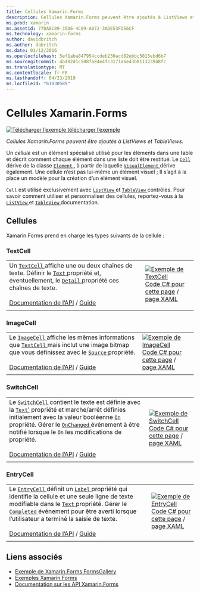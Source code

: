 ```yaml
---
title: Cellules Xamarin.Forms
description: Cellules Xamarin.Forms peuvent être ajoutés à ListViews et TableViews. Cet article répertorie les cellules incluses dans Xamarin.Forms.
ms.prod: xamarin
ms.assetid: 77DA0C89-35D6-4C09-A072-3ADE53FD56CF
ms.technology: xamarin-forms
author: davidbritch
ms.author: dabritch
ms.date: 01/12/2016
ms.openlocfilehash: 5ef1aba847954ccdeb230acd82ebbc5015ebd6b7
ms.sourcegitcommit: 4b402d1c508fa84e4fc3171a6e43b811323948fc
ms.translationtype: MT
ms.contentlocale: fr-FR
ms.lasthandoff: 04/23/2019
ms.locfileid: "61030589"
---
```

# <a name="xamarinforms-cells"></a>Cellules Xamarin.Forms

[![Télécharger l’exemple](~/media/shared/download.png) télécharger l’exemple](https://developer.xamarin.com/samples/xamarin-forms/FormsGallery/)

_Cellules Xamarin.Forms peuvent être ajoutés à ListViews et TableViews._

Un *cellule* est un élément spécialisé utilisé pour les éléments dans une table et décrit comment chaque élément dans une liste doit être restitué. Le [ `Cell` ](xref:Xamarin.Forms.Cell) dérive de la classe [ `Element` ](xref:Xamarin.Forms.Element), à partir de laquelle [ `VisualElement` ](xref:Xamarin.Forms.Element) dérive également. Une cellule n’est pas lui-même un élément visuel ; Il s’agit à la place un modèle pour la création d’un élément visuel.

`Cell` est utilisé exclusivement avec [ `ListView` ](views.md#listView) et [ `TableView` ](views.md#tableView) contrôles. Pour savoir comment utiliser et personnaliser des cellules, reportez-vous à la [ `ListView` ](~/xamarin-forms/user-interface/listview/index.md) et [ `TableView` ](~/xamarin-forms/user-interface/tableview.md) documentation.

## <a name="cells"></a>Cellules

Xamarin.Forms prend en charge les types suivants de la cellule :

<a name="textCell" />

### <a name="textcell"></a>TextCell

|     |     |
| --- | --- |
| Un [ `TextCell` ](xref:Xamarin.Forms.TextCell) affiche une ou deux chaînes de texte. Définir le [ `Text` ](xref:Xamarin.Forms.TextCell.Text) propriété et, éventuellement, le [ `Detail` ](xref:Xamarin.Forms.TextCell.Detail) propriété ces chaînes de texte.<br /><br />[Documentation de l’API](xref:Xamarin.Forms.TextCell) / [Guide](~/xamarin-forms/user-interface/listview/customizing-cell-appearance.md#TextCell) | [![Exemple de TextCell](cells-images/TextCell.png "TextCell exemple")](cells-images/TextCell-Large.png#lightbox "TextCell exemple")<br />[Code C# pour cette page](https://github.com/xamarin/xamarin-forms-samples/blob/master/FormsGallery/FormsGallery/FormsGallery/CodeExamples/TextCellDemoPage.cs) / [page XAML](https://github.com/xamarin/xamarin-forms-samples/blob/master/FormsGallery/FormsGallery/FormsGallery/XamlExamples/TextCellDemoPage.xaml) |
|     |     |

### <a name="imagecell"></a>ImageCell

|     |     |
| --- | --- |
| Le [ `ImageCell` ](xref:Xamarin.Forms.ImageCell) affiche les mêmes informations que [ `TextCell` ](#textCell) mais inclut une image bitmap que vous définissez avec le [ `Source` ](xref:Xamarin.Forms.Image.Source) propriété.<br /><br />[Documentation de l’API](xref:Xamarin.Forms.ImageCell) / [Guide](~/xamarin-forms/user-interface/listview/customizing-cell-appearance.md#ImageCell) | [![Exemple de ImageCell](cells-images/ImageCell.png "ImageCell exemple")](cells-images/ImageCell-Large.png#lightbox "ImageCell exemple")<br />[Code C# pour cette page](https://github.com/xamarin/xamarin-forms-samples/blob/master/FormsGallery/FormsGallery/FormsGallery/CodeExamples/ImageCellDemoPage.cs) / [page XAML](https://github.com/xamarin/xamarin-forms-samples/blob/master/FormsGallery/FormsGallery/FormsGallery/XamlExamples/ImageCellDemoPage.xaml) |
|     |     |

### <a name="switchcell"></a>SwitchCell

|     |     |
| --- | --- |
| Le [ `SwitchCell` ](xref:Xamarin.Forms.SwitchCell) contient le texte est définie avec la [ `Text`'](xref:Xamarin.Forms.SwitchCell.Text) propriété et marche/arrêt définies initialement avec la valeur booléenne [ `On` ](xref:Xamarin.Forms.SwitchCell.On) propriété. Gérer le [ `OnChanged` ](xref:Xamarin.Forms.SwitchCell.OnChanged) événement à être notifié lorsque le `On` les modifications de propriété.<br /><br />[Documentation de l’API](xref:Xamarin.Forms.SwitchCell) / [Guide](~/xamarin-forms/user-interface/tableview.md#switchcell) | [![Exemple de SwitchCell](cells-images/SwitchCell.png "SwitchCell exemple")](cells-images/SwitchCell-Large.png#lightbox "SwitchCell exemple")<br />[Code C# pour cette page](https://github.com/xamarin/xamarin-forms-samples/blob/master/FormsGallery/FormsGallery/FormsGallery/CodeExamples/SwitchCellDemoPage.cs) / [page XAML](https://github.com/xamarin/xamarin-forms-samples/blob/master/FormsGallery/FormsGallery/FormsGallery/XamlExamples/SwitchCellDemoPage.xaml) |
|     |     |

### <a name="entrycell"></a>EntryCell

|     |     |
| --- | --- |
| Le [ `EntryCell` ](xref:Xamarin.Forms.EntryCell) définit un [ `Label` ](xref:Xamarin.Forms.EntryCell.Label) propriété qui identifie la cellule et une seule ligne de texte modifiable dans le [ `Text` ](xref:Xamarin.Forms.EntryCell.Text) propriété. Gérer le [ `Completed` ](xref:Xamarin.Forms.EntryCell.Completed) événement pour être averti lorsque l’utilisateur a terminé la saisie de texte.<br /><br />[Documentation de l’API](xref:Xamarin.Forms.EntryCell) / [Guide](~/xamarin-forms/user-interface/tableview.md#entrycell) | [![Exemple de EntryCell](cells-images/EntryCell.png "EntryCell exemple")](cells-images/EntryCell-Large.png#lightbox "EntryCell exemple")<br />[Code C# pour cette page](https://github.com/xamarin/xamarin-forms-samples/blob/master/FormsGallery/FormsGallery/FormsGallery/CodeExamples/EntryCellDemoPage.cs) / [page XAML](https://github.com/xamarin/xamarin-forms-samples/blob/master/FormsGallery/FormsGallery/FormsGallery/XamlExamples/EntryCellDemoPage.xaml) |
|     |     |


## <a name="related-links"></a>Liens associés

- [Exemple de Xamarin.Forms FormsGallery](https://developer.xamarin.com/samples/xamarin-forms/FormsGallery/)
- [Exemples Xamarin.Forms](https://developer.xamarin.com/samples/xamarin-forms/all/)
- [Documentation sur les API Xamarin.Forms](https://docs.microsoft.com/dotnet/api/xamarin.forms?view=xamarin-forms)
